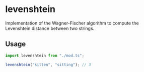 # levenshtein

Implementation of the Wagner-Fischer algorithm to compute the Levenshtein distance between two strings.

## Usage

```typescript
import levenshtein from "./mod.ts";

levenshtein("kitten", "sitting"); // 3
```